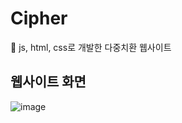 # Cipher
🔐 js, html, css로 개발한 다중치환 웹사이트

## 웹사이트 화면
![image](https://user-images.githubusercontent.com/48716298/83757047-dbc51980-a6aa-11ea-8d47-e1d69251afca.png)

